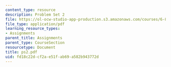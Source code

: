 ```yaml
---
content_type: resource
description: Problem Set 2
file: https://ol-ocw-studio-app-production.s3.amazonaws.com/courses/6-829-computer-networks-fall-2002/fd18c22dcf2ae51fab69a582b943772d_ps2.pdf
file_type: application/pdf
learning_resource_types:
- Assignments
parent_title: Assignments
parent_type: CourseSection
resourcetype: Document
title: ps2.pdf
uid: fd18c22d-cf2a-e51f-ab69-a582b943772d
---
```


